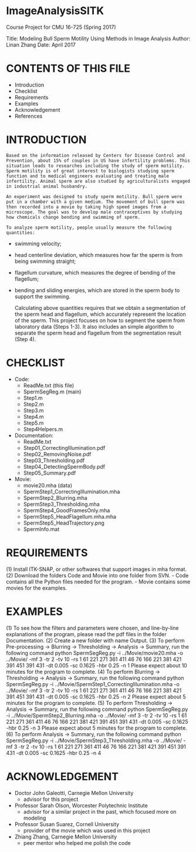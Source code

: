 # ImageAnalysisSITK
Course Project for CMU 16-725 (Spring 2017)


Title: 		Modeling Bull Sperm Motility Using Methods in Image Analysis
Author: 	Linan Zhang
Date:		  April 2017


# CONTENTS OF THIS FILE
 * Introduction
 * Checklist
 * Requirements
 * Examples
 * Acknowledgement
 * References


# INTRODUCTION
	Based on the information released by Centers for Disease Control and Prevention, about 15% of couples in US have infertility problems. This situation leads to researches including the study of sperm motility. Sperm motility is of great interest to biologists studying sperm function and to medical engineers evaluating and treating male infertility. Animal sperm are also studied by agriculturalists engaged in industrial animal husbandry. 

	An experiment was designed to study sperm motility. Bull sperm were put in a chamber with a given medium. The movement of bull sperm was then recorded into a movie by taking high speed images from a microscope. The goal was to develop male contraceptives by studying how chemicals change bending and swimming of sperm.

	To analyze sperm motility, people usually measure the following quantities:
- swimming velocity;
- head centerline deviation, which measures how far the sperm is from being swimming straight; 
- flagellum curvature, which measures the degree of bending of the flagellum;
- bending and sliding energies, which are stored in the sperm body to support the swimming.

	Calculating above quantities requires that we obtain a segmentation of the sperm head and flagellum, which accurately represent the location of the sperm. This project focuses on how to segment the sperm from laboratory data (Steps 1-3). It also includes an simple algorithm to separate the sperm head and flagellum from the segmentation result (Step 4).
	



# CHECKLIST
- Code:
	- ReadMe.txt (this file)
	- SpermSegReg.m (main)
	- Step1.m
	- Step2.m
	- Step3.m
	- Step4.m
	- Step5.m
	- Step4Helpers.m
- Documentation:
	- ReadMe.txt
	- Step01_CorrectingIllumination.pdf
	- Step02_RemovingNoise.pdf
	- Step03_Thresholding.pdf
	- Step04_DetectingSpermBody.pdf
	- Step05_Summary.pdf
- Movie:
	- movie20.mha (data)
	- SpermStep1_CorrectingIllumination.mha
	- SpermStep2_Blurring.mha
	- SpermStep3_Thresholding.mha
	- SpermStep4_GoodFramesOnly.mha
	- SpermStep5_HeadFlagellum.mha.mha
	- SpermStep5_HeadTrajectory.png
	- SpermInfo.mat


# REQUIREMENTS
(1) Install ITK-SNAP, or other softwares that support images in mha format.
(2) Download the folders Code and Movie into one folder from SVN.
	- Code contains all the Python files needed for the program.
	- Movie contains some movies for the examples.
	

# EXAMPLES
(1) To see how the filters and parameters were chosen, and line-by-line explanations of the program, please read the pdf files in the folder Documentation.
(2) Create a new folder with name Output.
(3) To perform
		Pre-processing -> Blurring -> Thresholding -> Analysis -> Summary,
run the following command
		python SpermSegReg.py -i ../Movie/movie20.mha -o ../Movie/ -mf 3 -tr 2 -tv 10 -rs 1 61 221 271 361 411 46 76 166 221 381 421 391 451 391 431 -dt 0.005 -sc 0.1625 -hbr 0.25 -n 1
Please expect about 10 minutes for the program to complete.
(4) To perform
		Blurring -> Thresholding -> Analysis -> Summary,
run the following command
		python SpermSegReg.py -i ../Movie/SpermStep1_CorrectingIllumination.mha -o ../Movie/ -mf 3 -tr 2 -tv 10 -rs 1 61 221 271 361 411 46 76 166 221 381 421 391 451 391 431 -dt 0.005 -sc 0.1625 -hbr 0.25 -n 2
Please expect about 5 minutes for the program to complete.
(5) To perform
		Thresholding -> Analysis -> Summary,
run the following command
		python SpermSegReg.py -i ../Movie/SpermStep2_Blurring.mha -o ../Movie/ -mf 3 -tr 2 -tv 10 -rs 1 61 221 271 361 411 46 76 166 221 381 421 391 451 391 431 -dt 0.005 -sc 0.1625 -hbr 0.25 -n 3
Please expect about 5 minutes for the program to complete.
(6) To perform
		Analysis -> Summary,
run the following command
		python SpermSegReg.py -i ../Movie/SpermStep3_Thresholding.mha -o ../Movie/ -mf 3 -tr 2 -tv 10 -rs 1 61 221 271 361 411 46 76 166 221 381 421 391 451 391 431 -dt 0.005 -sc 0.1625 -hbr 0.25 -n 4


# ACKNOWLEDGEMENT
 * Doctor John Galeotti, Carnegie Mellon University
	- advisor for this project
 * Professor Sarah Olson, Worcester Polytechnic Institute
	- advisor for a similar project in the past, which focused more on modeling 
 * Professor Susan Suarez, Cornell University
	- provider of the movie which was used in this project
 * Zhiang Zhang, Carnegie Mellon University
	- peer mentor who helped me polish the code
